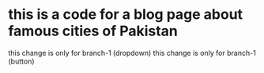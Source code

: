 # this is a code for a blog page about famous cities of Pakistan
this change is only for branch-1 (dropdown)
this change is only for branch-1 (button)
